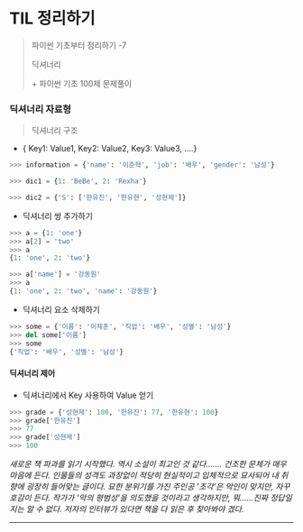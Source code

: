 # TIL 정리하기

>파이썬 기초부터 정리하기 -7
>
>딕셔너리
>
>\+ 파이썬 기초 100제 문제풀이



### 딕셔너리 자료형

> 딕셔너리 구조

- { Key1: Value1, Key2: Value2, Key3: Value3, ....}

```python
>>> information = {'name': '이준혁', 'job': '배우', 'gender': '남성'}

>>> dic1 = {1: 'BeBe', 2: 'Rexha'}

>>> dic2 = {'S': ['한유진', '한유현', '성현제']}
```



- 딕셔너리 쌍 추가하기

```python
>>> a = {1: 'one'}
>>> a[2] = 'two'
>>> a
{1: 'one', 2: 'two'}

>>> a['name'] = '강동원'
>>> a
{1: 'one', 2: 'two', 'name': '강동원'}
```

- 딕셔너리 요소 삭제하기

```python
>>> some = {'이름': '이제훈', '직업': '배우', '성별': '남성'}
>>> del some['이름']
>>> some
{'직업': '배우', '성별': '남성'}
```



#### 딕셔너리 제어

- 딕셔너리에서 Key 사용하여 Value 얻기

```python
>>> grade = {'성현제': 100, '한유진': 77, '한유현': 100}
>>> grade['한유진'] 
>>> 77
>>> grade['성현제']
>>> 100
```







_새로운 책 파과를 읽기 시작했다. 역시 소설이 최고인 것 같다....... 건조한 문체가 매우 마음에 든다. 인물들의 성격도 과장없이 적당히 현실적이고 입체적으로 묘사되어 내 취향에 굉장히 들어맞는 글이다. 묘한 분위기를 가진 주인공 '조각'은 악인이 맞지만, 자꾸 호감이 든다. 작가가 '악의 평범성'을 의도했을 것이라고 생각하지만, 뭐......진짜 정답일지는 알 수 없다. 저자의 인터뷰가 있다면 책을 다 읽은 후 찾아봐야 겠다._

---







